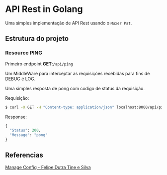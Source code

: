 # API Rest in Golang

Uma simples implementação de API Rest usando o `Muxer Pat`.

## Estrutura do projeto

### Resource PING

Primeiro endpoint __GET__:`/api/ping`

Um MiddleWare para interceptar as requisições recebidas para fins de DEBUG é LOG.

Uma simples resposta de pong com codigo de status da requisição.

Requisição:
```bash
$ curl -X GET -H "Content-type: application/json" localhost:8000/api/ping
```
Response:
```python
{
  "Status": 200,
  "Message": "pong"
}
```
## Referencias

[Manage Config - Felipe Dutra Tine e Silva](https://medium.com/@felipedutratine/manage-config-in-golang-to-get-variables-from-file-and-env-variables-33d876887152)